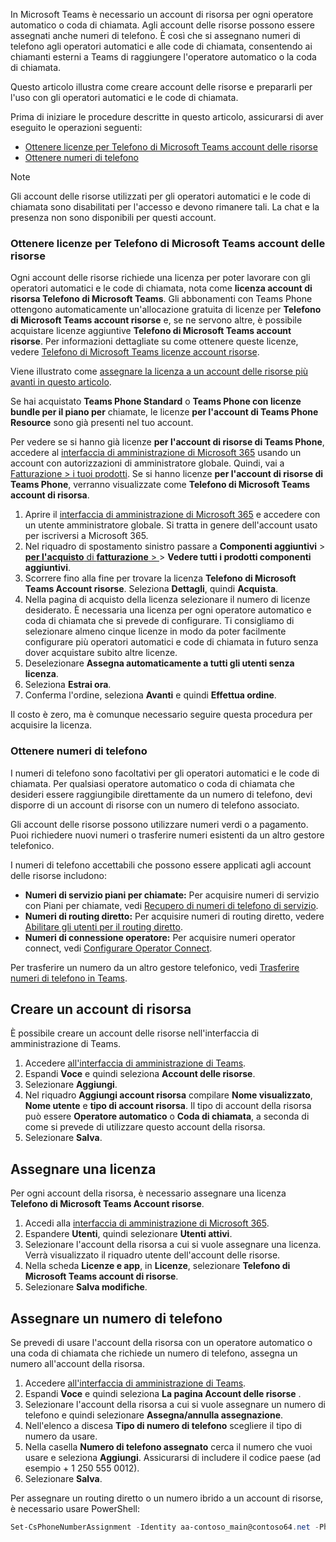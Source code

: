 In Microsoft Teams è necessario un account di risorsa per ogni operatore automatico o coda di chiamata. Agli account delle risorse possono essere assegnati anche numeri di telefono. È così che si assegnano numeri di telefono agli operatori automatici e alle code di chiamata, consentendo ai chiamanti esterni a Teams di raggiungere l'operatore automatico o la coda di chiamata.

Questo articolo illustra come creare account delle risorse e prepararli per l'uso con gli operatori automatici e le code di chiamata.

Prima di iniziare le procedure descritte in questo articolo, assicurarsi di aver eseguito le operazioni seguenti:

- [Ottenere licenze per Telefono di Microsoft Teams account delle risorse](#obtain-microsoft-teams-phone-resource-account-licenses)
- [Ottenere numeri di telefono](#obtain-phone-numbers)

> [!NOTE]
> Gli account delle risorse utilizzati per gli operatori automatici e le code di chiamata sono disabilitati per l'accesso e devono rimanere tali. La chat e la presenza non sono disponibili per questi account.

### <a name="obtain-microsoft-teams-phone-resource-account-licenses"></a>Ottenere licenze per Telefono di Microsoft Teams account delle risorse

Ogni account delle risorse richiede una licenza per poter lavorare con gli operatori automatici e le code di chiamata, nota come **licenza account di risorsa Telefono di Microsoft Teams**. Gli abbonamenti con Teams Phone ottengono automaticamente un'allocazione gratuita di licenze per **Telefono di Microsoft Teams account risorse** e, se ne servono altre, è possibile acquistare licenze aggiuntive **Telefono di Microsoft Teams account risorse**. Per informazioni dettagliate su come ottenere queste licenze, vedere [Telefono di Microsoft Teams licenze account risorse](../teams-add-on-licensing/virtual-user.md).

Viene illustrato come [assegnare la licenza a un account delle risorse più avanti in questo articolo](#assign-a-license).

Se hai acquistato **Teams Phone Standard** o **Teams Phone con licenze bundle per il piano per** chiamate, le licenze **per l'account di Teams Phone Resource** sono già presenti nel tuo account.

Per vedere se si hanno già licenze **per l'account di risorse di Teams Phone**, accedere al [interfaccia di amministrazione di Microsoft 365](https://go.microsoft.com/fwlink/p/?linkid=2024339) usando un account con autorizzazioni di amministratore globale. Quindi, vai a [Fatturazione > i tuoi prodotti](https://admin.microsoft.com/Adminportal/Home#/subscriptions). Se si hanno licenze **per l'account di risorse di Teams Phone**, verranno visualizzate come **Telefono di Microsoft Teams account di risorsa**.

1. Aprire il [interfaccia di amministrazione di Microsoft 365](https://go.microsoft.com/fwlink/p/?linkid=2024339) e accedere con un utente amministratore globale. Si tratta in genere dell'account usato per iscriversi a Microsoft 365.
2. Nel riquadro di spostamento sinistro passare a **Componenti aggiuntivi** >  [**per l'acquisto** di **fatturazione** > ](https://admin.microsoft.com/Adminportal/Home#/catalog) > **Vedere tutti i prodotti componenti aggiuntivi**.
3. Scorrere fino alla fine per trovare la licenza **Telefono di Microsoft Teams Account risorse**. Seleziona **Dettagli**, quindi **Acquista**.
4. Nella pagina di acquisto della licenza selezionare il numero di licenze desiderato. È necessaria una licenza per ogni operatore automatico e coda di chiamata che si prevede di configurare. Ti consigliamo di selezionare almeno cinque licenze in modo da poter facilmente configurare più operatori automatici e code di chiamata in futuro senza dover acquistare subito altre licenze.
5. Deselezionare **Assegna automaticamente a tutti gli utenti senza licenza**.
6. Seleziona **Estrai ora**.
7. Conferma l'ordine, seleziona **Avanti** e quindi **Effettua ordine**.

Il costo è zero, ma è comunque necessario seguire questa procedura per acquisire la licenza.

### <a name="obtain-phone-numbers"></a>Ottenere numeri di telefono

I numeri di telefono sono facoltativi per gli operatori automatici e le code di chiamata. Per qualsiasi operatore automatico o coda di chiamata che desideri essere raggiungibile direttamente da un numero di telefono, devi disporre di un account di risorse con un numero di telefono associato.

Gli account delle risorse possono utilizzare numeri verdi o a pagamento. Puoi richiedere nuovi numeri o trasferire numeri esistenti da un altro gestore telefonico.

I numeri di telefono accettabili che possono essere applicati agli account delle risorse includono:

- **Numeri di servizio piani per chiamate:** Per acquisire numeri di servizio con Piani per chiamate, vedi [Recupero di numeri di telefono di servizio](../getting-service-phone-numbers.md).
- **Numeri di routing diretto:** Per acquisire numeri di routing diretto, vedere [Abilitare gli utenti per il routing diretto](/microsoftteams/direct-routing-enable-users#configure-the-phone-number-and-enable-enterprise-voice).
- **Numeri di connessione operatore:** Per acquisire numeri operator connect, vedi [Configurare Operator Connect](/microsoftteams/operator-connect-configure#set-up-phone-numbers).

Per trasferire un numero da un altro gestore telefonico, vedi [Trasferire numeri di telefono in Teams](../phone-number-calling-plans/transfer-phone-numbers-to-teams.md).

## <a name="create-a-resource-account"></a>Creare un account di risorsa

È possibile creare un account delle risorse nell'interfaccia di amministrazione di Teams.

1. Accedere [all'interfaccia di amministrazione di Teams](https://go.microsoft.com/fwlink/p/?linkid=2066851). 
2. Espandi **Voce** e quindi seleziona **Account delle risorse**.
3. Selezionare **Aggiungi**.
4. Nel riquadro **Aggiungi account risorsa** compilare **Nome visualizzato**, **Nome utente** e **tipo di account risorsa**. Il tipo di account della risorsa può essere **Operatore automatico** o **Coda di chiamata**, a seconda di come si prevede di utilizzare questo account della risorsa.
5. Selezionare **Salva**.

## <a name="assign-a-license"></a>Assegnare una licenza

Per ogni account della risorsa, è necessario assegnare una licenza **Telefono di Microsoft Teams Account risorse**.

1. Accedi alla [interfaccia di amministrazione di Microsoft 365](https://go.microsoft.com/fwlink/p/?linkid=2024339). 
2. Espandere **Utenti**, quindi selezionare **Utenti attivi**.
3. Selezionare l'account della risorsa a cui si vuole assegnare una licenza. Verrà visualizzato il riquadro utente dell'account delle risorse.
4. Nella scheda **Licenze e app**, in **Licenze**, selezionare **Telefono di Microsoft Teams account di risorse**.
5. Selezionare **Salva modifiche**.

## <a name="assign-a-phone-number"></a>Assegnare un numero di telefono

Se prevedi di usare l'account della risorsa con un operatore automatico o una coda di chiamata che richiede un numero di telefono, assegna un numero all'account della risorsa.

1. Accedere [all'interfaccia di amministrazione di Teams](https://go.microsoft.com/fwlink/p/?linkid=2066851).
2. Espandi **Voce** e quindi seleziona **La pagina Account delle risorse** .
3. Selezionare l'account della risorsa a cui si vuole assegnare un numero di telefono e quindi selezionare **Assegna/annulla assegnazione**.
4. Nell'elenco a discesa **Tipo di numero di telefono** scegliere il tipo di numero da usare.
5. Nella casella **Numero di telefono assegnato** cerca il numero che vuoi usare e seleziona **Aggiungi**. Assicurarsi di includere il codice paese (ad esempio + 1 250 555 0012).
6. Selezionare **Salva**.

Per assegnare un routing diretto o un numero ibrido a un account di risorse, è necessario usare PowerShell:

```powershell
Set-CsPhoneNumberAssignment -Identity aa-contoso_main@contoso64.net -PhoneNumber +19295550150 -PhoneNumberType DirectRouting
```

